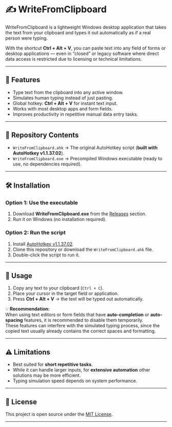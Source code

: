 # ✍️ WriteFromClipboard  

WriteFromClipboard is a lightweight Windows desktop application that takes the text from your clipboard and types it out automatically as if a real person were typing.  

With the shortcut **Ctrl + Alt + V**, you can paste text into any field of forms or desktop applications — even in “closed” or legacy software where direct data access is restricted due to licensing or technical limitations.  

---

## 🚀 Features  
- Type text from the clipboard into any active window.  
- Simulates human typing instead of just pasting.  
- Global hotkey: **Ctrl + Alt + V** for instant text input.  
- Works with most desktop apps and form fields.  
- Improves productivity in repetitive manual data entry tasks.  

---

## 📂 Repository Contents  
- `WriteFromClipboard.ahk` → The original AutoHotkey script (**built with AutoHotkey v1.1.37.02**).  
- `WriteFromClipboard.exe` → Precompiled Windows executable (ready to use, no dependencies required).  

---

## 🛠 Installation  
### Option 1: Use the executable  
1. Download **WriteFromClipboard.exe** from the [Releases](./releases) section.  
2. Run it on Windows (no installation required).  

### Option 2: Run the script  
1. Install [AutoHotkey v1.1.37.02](https://www.autohotkey.com/).  
2. Clone this repository or download the `WriteFromClipboard.ahk` file.  
3. Double-click the script to run it.  

---

## 📖 Usage  
1. Copy any text to your clipboard (`Ctrl + C`).  
2. Place your cursor in the target field or application.  
3. Press **Ctrl + Alt + V** → the text will be typed out automatically.  

💡 **Recommendation:**  
When using text editors or form fields that have **auto-completion** or **auto-spacing** features, it is recommended to disable them temporarily.  
These features can interfere with the simulated typing process, since the copied text usually already contains the correct spaces and formatting.  

---

## ⚠️ Limitations  
- Best suited for **short repetitive tasks**.  
- While it can handle larger inputs, for **extensive automation** other solutions may be more efficient.  
- Typing simulation speed depends on system performance.  

---

## 📜 License  
This project is open source under the [MIT License](./LICENSE).  

---
